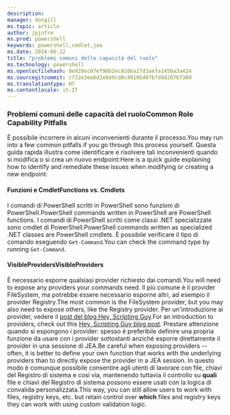 ```yaml
---
description: 
manager: dongill
ms.topic: article
author: jpjofre
ms.prod: powershell
keywords: powershell,cmdlet,jea
ms.date: 2016-06-22
title: "problemi comuni delle capacità del ruolo"
ms.technology: powershell
ms.openlocfilehash: 8e928ec07ef98b2ec8186a27d3aefa1450a3a424
ms.sourcegitcommit: c732e3ee6d2e0e9cd8c40105d6fbfd4d207b730d
ms.translationtype: HT
ms.contentlocale: it-IT
---
```

### <a name="common-role-capability-pitfalls"></a><span data-ttu-id="56beb-103">Problemi comuni delle capacità del ruolo</span><span class="sxs-lookup"><span data-stu-id="56beb-103">Common Role Capability Pitfalls</span></span>
<span data-ttu-id="56beb-104">È possibile incorrere in alcuni inconvenienti durante il processo.</span><span class="sxs-lookup"><span data-stu-id="56beb-104">You may run into a few common pitfalls if you go through this process yourself.</span></span>
<span data-ttu-id="56beb-105">Questa guida rapida illustra come identificare e risolvere tali inconvenienti quando si modifica o si crea un nuovo endpoint:</span><span class="sxs-lookup"><span data-stu-id="56beb-105">Here is a quick guide explaining how to identify and remediate these issues when modifying or creating a new endpoint:</span></span>

#### <a name="functions-vs-cmdlets"></a><span data-ttu-id="56beb-106">Funzioni e Cmdlet</span><span class="sxs-lookup"><span data-stu-id="56beb-106">Functions vs. Cmdlets</span></span>
<span data-ttu-id="56beb-107">I comandi di PowerShell scritti in PowerShell sono funzioni di PowerShell.</span><span class="sxs-lookup"><span data-stu-id="56beb-107">PowerShell commands written in PowerShell are PowerShell functions.</span></span>
<span data-ttu-id="56beb-108">I comandi di PowerShell scritti come classi .NET specializzate sono cmdlet di PowerShell.</span><span class="sxs-lookup"><span data-stu-id="56beb-108">PowerShell commands written as specialized .NET classes are PowerShell cmdlets.</span></span>
<span data-ttu-id="56beb-109">È possibile verificare il tipo di comando eseguendo `Get-Command`.</span><span class="sxs-lookup"><span data-stu-id="56beb-109">You can check the command type by running `Get-Command`.</span></span>

#### <a name="visibleproviders"></a><span data-ttu-id="56beb-110">VisibleProviders</span><span class="sxs-lookup"><span data-stu-id="56beb-110">VisibleProviders</span></span>
<span data-ttu-id="56beb-111">È necessario esporre qualsiasi provider richiesto dai comandi.</span><span class="sxs-lookup"><span data-stu-id="56beb-111">You will need to expose any providers your commands need.</span></span>
<span data-ttu-id="56beb-112">Il più comune è il provider FileSystem, ma potrebbe essere necessario esporne altri, ad esempio il provider Registry.</span><span class="sxs-lookup"><span data-stu-id="56beb-112">The most common is the FileSystem provider, but you may also need to expose others, like the Registry provider.</span></span>
<span data-ttu-id="56beb-113">Per un'introduzione ai provider, vedere il [post del blog Hey, Scripting Guy](http://blogs.technet.com/b/heyscriptingguy/archive/2015/04/20/find-and-use-windows-powershell-providers.aspx).</span><span class="sxs-lookup"><span data-stu-id="56beb-113">For an introduction to providers, check out this [Hey, Scripting Guy blog post](http://blogs.technet.com/b/heyscriptingguy/archive/2015/04/20/find-and-use-windows-powershell-providers.aspx).</span></span>
<span data-ttu-id="56beb-114">Prestare attenzione quando si espongono i provider: spesso è preferibile definire una propria funzione da usare con i provider sottostanti anziché esporre direttamente il provider in una sessione di JEA.</span><span class="sxs-lookup"><span data-stu-id="56beb-114">Be careful when exposing providers -- often, it is better to define your own function that works with the underlying providers than to directly expose the provider in a JEA session.</span></span>
<span data-ttu-id="56beb-115">In questo modo è comunque possibile consentire agli utenti di lavorare con file, chiavi del Registro di sistema e così via, mantenendo tuttavia il controllo su **quali** file e chiavi del Registro di sistema possono essere usati con la logica di convalida personalizzata.</span><span class="sxs-lookup"><span data-stu-id="56beb-115">This way, you can still allow users to work with files, registry keys, etc. but retain control over **which** files and registry keys they can work with using custom validation logic.</span></span>

